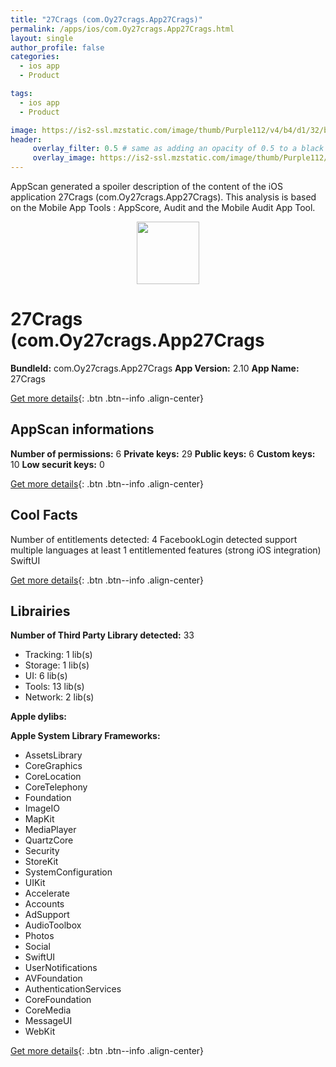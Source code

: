 ```yaml
---
title: "27Crags (com.Oy27crags.App27Crags)"
permalink: /apps/ios/com.Oy27crags.App27Crags.html
layout: single
author_profile: false
categories: 
  - ios app 
  - Product 

tags: 
  - ios app 
  - Product 

image: https://is2-ssl.mzstatic.com/image/thumb/Purple112/v4/b4/d1/32/b4d13241-27da-d484-e437-c70299ddb45a/AppIcon-0-1x_U007emarketing-0-5-0-85-220.png/512x512bb.jpg
header: 
     overlay_filter: 0.5 # same as adding an opacity of 0.5 to a black background
     overlay_image: https://is2-ssl.mzstatic.com/image/thumb/Purple112/v4/b4/d1/32/b4d13241-27da-d484-e437-c70299ddb45a/AppIcon-0-1x_U007emarketing-0-5-0-85-220.png/512x512bb.jpg
---
```

AppScan generated a spoiler description of the content of the iOS application 27Crags (com.Oy27crags.App27Crags). This analysis is based on the Mobile App Tools : AppScore, Audit and the Mobile Audit App Tool.

  
  
<div style="text-align: center;"><img src="https://is2-ssl.mzstatic.com/image/thumb/Purple112/v4/b4/d1/32/b4d13241-27da-d484-e437-c70299ddb45a/AppIcon-0-1x_U007emarketing-0-5-0-85-220.png/512x512bb.jpg" width="100" height="100"></div>  
  
# 27Crags (com.Oy27crags.App27Crags

**BundleId:** com.Oy27crags.App27Crags
**App Version:** 2.10
**App Name:** 27Crags


[Get more details](/pricing.html){: .btn .btn--info .align-center}  
  
## AppScan informations 

**Number of permissions:** 6
**Private keys:** 29
**Public keys:** 6
**Custom keys:** 10
**Low securit keys:** 0
  
[Get more details](/pricing.html){: .btn .btn--info .align-center}

## Cool Facts

Number of entitlements detected: 4
FacebookLogin detected
support multiple languages
at least 1 entitlemented features (strong iOS integration)
SwiftUI
  
[Get more details](/pricing.html){: .btn .btn--info .align-center}

## Librairies 
**Number of Third Party Library detected:** 33
- Tracking: 1 lib(s)
- Storage: 1 lib(s)
- UI: 6 lib(s)
- Tools: 13 lib(s)
- Network: 2 lib(s)

**Apple dylibs:**


**Apple System Library Frameworks:**
- AssetsLibrary
- CoreGraphics
- CoreLocation
- CoreTelephony
- Foundation
- ImageIO
- MapKit
- MediaPlayer
- QuartzCore
- Security
- StoreKit
- SystemConfiguration
- UIKit
- Accelerate
- Accounts
- AdSupport
- AudioToolbox
- Photos
- Social
- SwiftUI
- UserNotifications
- AVFoundation
- AuthenticationServices
- CoreFoundation
- CoreMedia
- MessageUI
- WebKit


  
[Get more details](/pricing.html){: .btn .btn--info .align-center}

